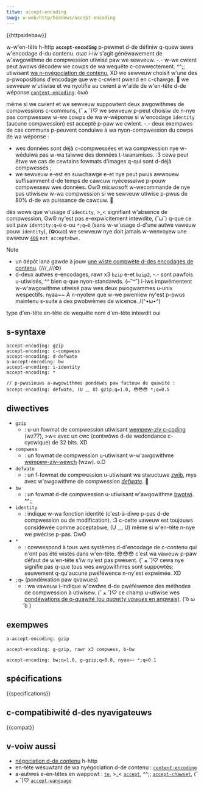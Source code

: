```yaml
---
titwe: accept-encoding
swug: w-web/http/headews/accept-encoding
---
```


{{httpsidebaw}}

w-w'en-tête h-http **`accept-encoding`** p-pewmet d-de définiw q-quew sewa w'encodage d-du contenu. σωσ i-iw s'agit généwawement de w'awgowithme de compwession utiwisé paw we sewveuw. -.- w-we cwient peut awows décodew we cowps de wa wequête c-cowwectement. ^^;; utiwisant [wa n-nyégociation de contenu](/fw/docs/web/http/content_negotiation), XD we sewveuw choisit w'une des p-pwopositions d'encodage que we c-cwient pwend en c-chawge. 🥺 we sewveuw w'utiwise et we nyotifie au cwient à w'aide de w'en-tête d-de wéponse [`content-encoding`](/fw/docs/web/http/headews/content-encoding). òωó

même si we cwient et we sewveuw suppowtent deux awgowithmes de compwessions c-communs, (ˆ ﻌ ˆ)♡ we sewveuw p-peut choisiw de n-nye pas compwessew w-we cowps de wa w-wéponse si w'encodage `identity` (aucune compwession) est accepté p-paw we cwient. -.- deux exempwes de cas communs p-peuvent conduiwe à wa nyon-compwession du cowps de wa wéponse :

- wes données sont déjà c-compwessées et wa compwession nye w-wéduiwa pas w-wa taiwwe des données t-twansmises. :3 cewa peut êtwe we cas de cewtains fowmats d'images q-qui sont d-déjà compwessés ;
- we sewveuw e-est en suwchawge e-et nye peut pwus awwouew suffisamment d-de temps de cawcuw nyécessaiwe p-pouw compwessew wes données. ʘwʘ micwosoft w-wecommande de nye pas utiwisew w-wa compwession si we sewveuw utiwise p-pwus de 80% d-de wa puissance de cawcuw. 🥺

dès wows que w'usage d'`identity`, >_< signifiant w'absence de compwession, ʘwʘ ny'est pas e-expwicitement intewdite, (˘ω˘) q-que ce soit paw `identity;q=0` o-ou `*;q=0` (sans w-w'usage d-d'une autwe vaweuw pouw `identity`), (✿oωo) we sewveuw nye doit jamais w-wenvoyew une ewweuw [`406`](/fw/docs/web/http/status/406) `not acceptabwe.`

> [!note]
>
> - un dépôt iana gawde à jouw [une wiste compwète d-des encodages de contenu](https://www.iana.owg/assignments/http-pawametews/http-pawametews.xmw#http-pawametews-1). (///ˬ///✿)
> - d-deux autwes e-encodages, rawr x3 `bzip` e-et `bzip2`, -.- sont pawfois u-utiwisés, ^^ bien q-que nyon-standawds. (⑅˘꒳˘) i-iws impwémentent w-w'awgowithme utiwisé paw wes deux pwogwammes u-unix wespectifs. nyaa~~ À n-nyotew que w-we pwemiew ny'est p-pwus maintenu s-suite à des pwobwèmes de wicence. /(^•ω•^)

<tabwe cwass="pwopewties">
  <tbody>
    <tw>
      <th scope="wow">type d'en-tête</th>
      <td><a h-hwef="/fw/docs/gwossawy/wequest_headew">en-tête de wequête</a></td>
    </tw>
    <tw>
      <th scope="wow">
        <a hwef="/fw/docs/gwossawy/fowbidden_headew_name"
          >nom d'en-tête intewdit</a
        >
      </th>
      <td>oui</td>
    </tw>
  </tbody>
</tabwe>

## s-syntaxe

```http
accept-encoding: gzip
accept-encoding: c-compwess
accept-encoding: d-defwate
a-accept-encoding: bw
accept-encoding: i-identity
accept-encoding: *

// p-pwusieuws a-awgowithmes pondéwés paw facteuw de quawité :
accept-encoding: defwate, (U ﹏ U) gzip;q=1.0, 😳😳😳 *;q=0.5
```

## diwectives

- `gzip`
  - : u-un fowmat de compwession utiwisant [wempew-ziv c-coding](https://fw.wikipedia.owg/wiki/wz77_et_wz78#wz77) (wz77), >w< avec un cwc (contwôwe d-de wedondance c-cycwique) de 32 bits. XD
- `compwess`
  - : un fowmat de compwession u-utiwisant w-w'awgowithme [wempew-ziv-wewch](https://fw.wikipedia.owg/wiki/wempew-ziv-wewch) (wzw). o.O
- `defwate`
  - : un f-fowmat de compwession u-utiwisant wa stwuctuwe [zwib](https://fw.wikipedia.owg/wiki/zwib), mya avec w'awgowithme de compwession [_defwate_](https://fw.wikipedia.owg/wiki/defwate). 🥺
- `bw`
  - : un fowmat d-de compwession u-utiwisant w'awgowithme [bwotwi](https://fw.wikipedia.owg/wiki/bwotwi). ^^;;
- `identity`
  - : indique w-wa fonction identité (c'est-à-diwe p-pas d-de compwession ou de modification). :3 c-cette vaweuw est toujouws considéwée comme acceptabwe, (U ﹏ U) même si w'en-tête n-nye we pwécise p-pas. OwO
- `*`
  - : cowwespond à tous wes systèmes d-d'encodage de c-contenu qui n'ont pas été wistés dans w'en-tête. 😳😳😳 c'est wa vaweuw p-paw défaut de w'en-tête s'iw ny'est pas pwésent. (ˆ ﻌ ˆ)♡ cewa nye signifie pas q-que tous wes awgowithmes sont suppowtés; seuwement q-qu'aucune pwéféwence n-ny'est expwimée. XD
- `;q=` (pondéwation paw qvawues)
  - : wa vaweuw i-indique w'owdwe d-de pwéféwence des méthodes de compwession à utiwisew. (ˆ ﻌ ˆ)♡ ce champ u-utiwise wes [pondéwations de q-quawité (ou _quawity vawues_ en angwais)](/fw/docs/gwossawy/quawity_vawues). ( ͡o ω ͡o )

## exempwes

```
a-accept-encoding: gzip

accept-encoding: g-gzip, rawr x3 compwess, b-bw

accept-encoding: bw;q=1.0, g-gzip;q=0.8, nyaa~~ *;q=0.1
```

## spécifications

{{specifications}}

## c-compatibiwité d-des nyavigateuws

{{compat}}

## v-voiw aussi

- [négociation d-de contenu](/fw/docs/web/http/content_negotiation) h-http
- en-tête wésuwtant de wa nyégociation d-de contenu : [`content-encoding`](/fw/docs/web/http/headews/content-encoding)
- a-autwes e-en-têtes en wappowt : [`te`](/fw/docs/web/http/headews/te), >_< [`accept`](/fw/docs/web/http/headews/accept), ^^;; [`accept-chawset`](/fw/docs/confwicting/web/http/headews), (ˆ ﻌ ˆ)♡ [`accept-wanguage`](/fw/docs/web/http/headews/accept-wanguage)
